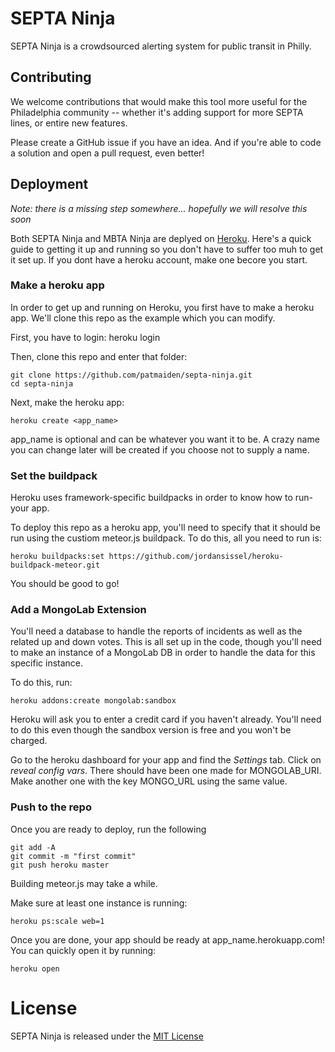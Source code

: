 # SEPTA Ninja
SEPTA Ninja is a crowdsourced alerting system for public transit in Philly.

## Contributing

We welcome contributions that would make this tool more useful for the Philadelphia community -- whether it's adding support for more SEPTA lines, or entire new features.

Please create a GitHub issue if you have an idea. And if you're able to code a solution and open a pull request, even better!

## Deployment

*Note: there is a missing step somewhere... hopefully we will resolve this soon*

Both SEPTA Ninja and MBTA Ninja are deplyed on [Heroku](http://heroku.com). Here's a quick guide to getting it up and running so you don't have to suffer too muh to get it set up. If you dont have a heroku account, make one becore you start.

### Make a heroku app

In order to get up and running on Heroku, you first have to make a heroku app. We'll clone this repo as the example which you can modify. 

First, you have to login:
	heroku login

Then, clone this repo and enter that folder:

	git clone https://github.com/patmaiden/septa-ninja.git
	cd septa-ninja

Next, make the heroku app:

	heroku create <app_name>

app_name is optional and can be whatever you want it to be. A crazy name you can change later will be created if you choose not to supply a name.

### Set the buildpack

Heroku uses framework-specific buildpacks in order to know how to run-your app.

To deploy this repo as a heroku app, you'll need to specify that it should be run using the custiom meteor.js buildpack. To do this, all you need to run is:

	heroku buildpacks:set https://github.com/jordansissel/heroku-buildpack-meteor.git

You should be good to go!

### Add a MongoLab Extension 

You'll need a database to handle the reports of incidents as well as the related up and down votes. This is all set up in the code, though you'll need to make an instance of a MongoLab DB in order to handle the data for this specific instance. 

To do this, run:

	heroku addons:create mongolab:sandbox

Heroku will ask you to enter a credit card if you haven't already. You'll need to do this even though the sandbox version is free and you won't be charged.

Go to the heroku dashboard for your app and find the *Settings* tab. Click on *reveal config vars*. There should have been one made for MONGOLAB_URI. Make another one with the key MONGO_URL using the same value.

### Push to the repo

Once you are ready to deploy, run the following
	
	git add -A
	git commit -m "first commit"
	git push heroku master

Building meteor.js may take a while.

Make sure at least one instance is running:
	
	heroku ps:scale web=1

Once you are done, your app should be ready at app_name.herokuapp.com! You can quickly open it by running:
	
	heroku open

# License

SEPTA Ninja is released under the [MIT License](http://www.opensource.org/licenses/MIT)
